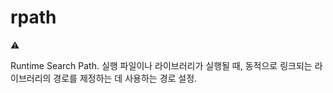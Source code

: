 # rpath

<aside>
⚠️

Runtime Search Path.
실행 파일이나 라이브러리가 실행될 때, 동적으로 링크되는 라이브러리의 경로를 제정하는 데 사용하는 경로 설정.

</aside>